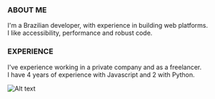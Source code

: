 <h3>ABOUT ME</h3>

I'm a Brazilian developer, with experience in building web platforms.<br>I like accessibility, performance and robust code.

<h3>EXPERIENCE</h3>

I've experience working in a private company and as a freelancer. </br>
I have 4 years of experience with Javascript and 2 with Python.
</br>

![Alt text](https://spotify-recently-played-readme.vercel.app/api?user=fkkf4mwo7bywhmziuhe2mxarl&count=3)
